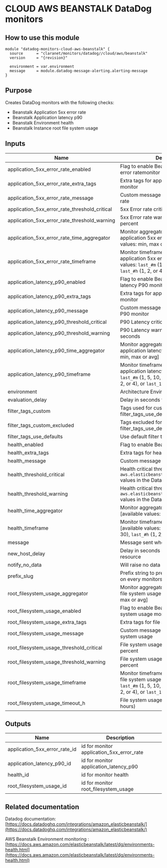 # CLOUD AWS BEANSTALK DataDog monitors

## How to use this module

```hcl
module "datadog-monitors-cloud-aws-beanstalk" {
  source      = "claranet/monitors/datadog//cloud/aws/beanstalk"
  version     = "{revision}"

  environment = var.environment
  message     = module.datadog-message-alerting.alerting-message
}

```

## Purpose

Creates DataDog monitors with the following checks:

- Beanstalk Application 5xx error rate
- Beanstalk Application latency p90
- Beanstalk Environment health
- Beanstalk Instance root file system usage

## Inputs

| Name | Description | Type | Default | Required |
|------|-------------|------|---------|:-----:|
| application\_5xx\_error\_rate\_enabled | Flag to enable Beanstalk application 5xx error ratemonitor | `string` | `"true"` | no |
| application\_5xx\_error\_rate\_extra\_tags | Extra tags for application 5xx error rate monitor | `list(string)` | `[]` | no |
| application\_5xx\_error\_rate\_message | Custom message for application 5xx error rate | `string` | `""` | no |
| application\_5xx\_error\_rate\_threshold\_critical | 5xx Error rate critical threshold in percent | `number` | `5` | no |
| application\_5xx\_error\_rate\_threshold\_warning | 5xx Error rate warning threshold in percent | `string` | `3` | no |
| application\_5xx\_error\_rate\_time\_aggregator | Monitor aggregator for beanstalk application 5xx error rate [available values: min, max or avg] | `string` | `"sum"` | no |
| application\_5xx\_error\_rate\_timeframe | Monitor timeframe for beanstalk application 5xx error rate [available values: `last_#m` (1, 5, 10, 15, or 30), `last_#h` (1, 2, or 4), or `last_1d`] | `string` | `"last_15m"` | no |
| application\_latency\_p90\_enabled | Flag to enable Beanstalk application latency P90 monitor | `string` | `"true"` | no |
| application\_latency\_p90\_extra\_tags | Extra tags for application latency P90 monitor | `list(string)` | `[]` | no |
| application\_latency\_p90\_message | Custom message for application latency P90 monitor | `string` | `""` | no |
| application\_latency\_p90\_threshold\_critical | P90 Latency critical threshold in seconds | `number` | `0.5` | no |
| application\_latency\_p90\_threshold\_warning | P90 Latency warning threshold in seconds | `string` | `0.3` | no |
| application\_latency\_p90\_time\_aggregator | Monitor aggregator for beanstalk application latency P90 [available values: min, max or avg] | `string` | `"min"` | no |
| application\_latency\_p90\_timeframe | Monitor timeframe for beanstalk application latency P90 [available values: `last_#m` (1, 5, 10, 15, or 30), `last_#h` (1, 2, or 4), or `last_1d`] | `string` | `"last_15m"` | no |
| environment | Architecture Environment | `string` | n/a | yes |
| evaluation\_delay | Delay in seconds for the metric evaluation | `number` | `900` | no |
| filter\_tags\_custom | Tags used for custom filtering when filter\_tags\_use\_defaults is false | `string` | `"*"` | no |
| filter\_tags\_custom\_excluded | Tags excluded for custom filtering when filter\_tags\_use\_defaults is false | `string` | `""` | no |
| filter\_tags\_use\_defaults | Use default filter tags convention | `string` | `"true"` | no |
| health\_enabled | Flag to enable Beanstalk Health monitor | `string` | `"true"` | no |
| health\_extra\_tags | Extra tags for health monitor | `list(string)` | `[]` | no |
| health\_message | Custom message for health monitor | `string` | `""` | no |
| health\_threshold\_critical | Health critical threshold (see the `aws.elasticbeanstalk.environment_health` values in the Datadog documentation) | `number` | `20` | no |
| health\_threshold\_warning | Health critical threshold (see the `aws.elasticbeanstalk.environment_health` values in the Datadog documentation) | `number` | `15` | no |
| health\_time\_aggregator | Monitor aggregator for beanstalk health [available values: min, max or avg] | `string` | `"min"` | no |
| health\_timeframe | Monitor timeframe for beanstalk health [available values: `last_#m` (1, 5, 10, 15, or 30), `last_#h` (1, 2, or 4), or `last_1d`] | `string` | `"last_10m"` | no |
| message | Message sent when an alert is triggered | `any` | n/a | yes |
| new\_host\_delay | Delay in seconds before monitor new resource | `number` | `300` | no |
| notify\_no\_data | Will raise no data alert if set to true | `bool` | `true` | no |
| prefix\_slug | Prefix string to prepend between brackets on every monitors names | `string` | `""` | no |
| root\_filesystem\_usage\_aggregator | Monitor aggregator for beanstalk instance file system usage [available values: min, max or avg] | `string` | `"max"` | no |
| root\_filesystem\_usage\_enabled | Flag to enable Beanstalk instance file system usage monitor | `string` | `"true"` | no |
| root\_filesystem\_usage\_extra\_tags | Extra tags for file system usage monitor | `list(string)` | `[]` | no |
| root\_filesystem\_usage\_message | Custom message for application file system usage | `string` | `""` | no |
| root\_filesystem\_usage\_threshold\_critical | File system usage critical threshold in percent | `string` | `90` | no |
| root\_filesystem\_usage\_threshold\_warning | File system usage warning threshold in percent | `string` | `80` | no |
| root\_filesystem\_usage\_timeframe | Monitor timeframe for beanstalk instance file system usage [available values: `last_#m` (1, 5, 10, 15, or 30), `last_#h` (1, 2, or 4), or `last_1d`] | `string` | `"last_5m"` | no |
| root\_filesystem\_usage\_timeout\_h | File system usage auto-resolving state (in hours) | `number` | `0` | no |

## Outputs

| Name | Description |
|------|-------------|
| application\_5xx\_error\_rate\_id | id for monitor application\_5xx\_error\_rate |
| application\_latency\_p90\_id | id for monitor application\_latency\_p90 |
| health\_id | id for monitor health |
| root\_filesystem\_usage\_id | id for monitor root\_filesystem\_usage |

## Related documentation

Datadog documentation: [https://docs.datadoghq.com/integrations/amazon_elasticbeanstalk/](https://docs.datadoghq.com/integrations/amazon_elasticbeanstalk/)

AWS Beanstalk Environment monitoring : [https://docs.aws.amazon.com/elasticbeanstalk/latest/dg/environments-health.html](https://docs.aws.amazon.com/elasticbeanstalk/latest/dg/environments-health.html)
